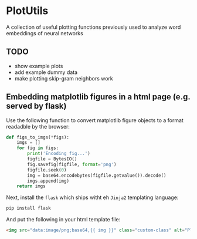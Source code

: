 # PlotUtils

A collection of useful plotting functions previously used to analyze word embeddings of neural networks

## TODO

* show example plots
* add example dummy data
* make plotting skip-gram neighbors work


## Embedding matplotlib figures in a html page (e.g. served by flask)

Use the following function to convert matplotlib figure objects to a format readadble by the browser:

```Python
def figs_to_imgs(*figs):
    imgs = []
    for fig in figs:
        print('Encoding fig...')
        figfile = BytesIO()
        fig.savefig(figfile, format='png')
        figfile.seek(0)
        img = base64.encodebytes(figfile.getvalue()).decode()
        imgs.append(img)
    return imgs
```

Next, install the `flask` which ships witht eh `Jinja2` templating language: 

```bash
pip install flask
```

And put the following in your html template file:

```html
<img src="data:image/png;base64,{{ img }}" class="custom-class" alt="Placeholder">
```
